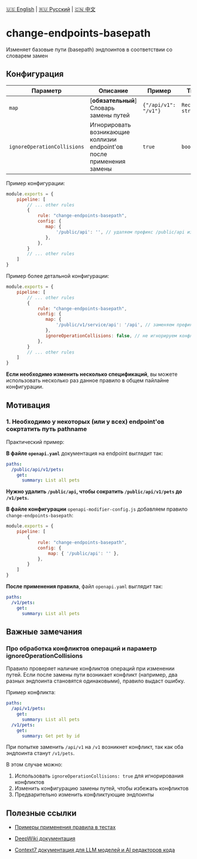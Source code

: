 [🇺🇸 English](./README.md) | [🇷🇺 Русский](./README-ru.md)  | [🇨🇳 中文](./README-zh.md)

# change-endpoints-basepath

Изменяет базовые пути (basepath) эндпоинтов в соответствии со словарем замен



## Конфигурация

| Параметр                    | Описание                                                              | Пример               | Типизация                | Дефолтное |
|-----------------------------|-----------------------------------------------------------------------|----------------------|--------------------------|-----------|
| `map`                       | [**обязательный**] Словарь замены путей                                     | `{"/api/v1": "/v1"}` | `Record<string, string>` | `{}`      |
| `ignoreOperationCollisions` | Игнорировать возникающие коллизии endpoint'ов после применения замены | `true`               | `boolean`                | `false`        |


Пример конфигурации:

```js
module.exports = {
    pipeline: [
        // ... other rules
        {
            rule: "change-endpoints-basepath",
            config: {
               map: { 
                   '/public/api': '', // удаляем префикс /public/api из всех путей
               },
            },
        }
        // ... other rules
    ]
}
```

Пример более детальной конфигурации:

```js
module.exports = {
    pipeline: [
        // ... other rules
        {
            rule: "change-endpoints-basepath",
            config: {
               map: { 
                   '/public/v1/service/api': '/api', // заменяем префикс /public/v1/service/api на /api
               }, 
               ignoreOperationCollisions: false, // не игнорируем конфликты операций при замене путей
            },
        }
        // ... other rules
    ]
}
```

**Если необходимо изменить несколько спецификаций**, вы можете использовать несколько раз данное правило в общем пайлайне конфигурации.

## Мотивация

<a name="custom_anchor_motivation_1"></a>
### 1. Необходимо у некоторых (или у всех) endpoint'ов сокртатить путь pathname

Практический пример:

**В файле `openapi.yaml`** документация на endpoint выглядит так:

```yaml
paths:
  /public/api/v1/pets:
    get:
      summary: List all pets
```
**Нужно удалить `/public/api`, чтобы сократить `/public/api/v1/pets` до `/v1/pets`.**

**В файле конфигурации** `openapi-modifier-config.js` добавляем правило `change-endpoints-basepath`:

```js
module.exports = {
    pipeline: [
        {
            rule: "change-endpoints-basepath",
            config: {
                map: { '/public/api': '' },
            },
        }
    ]
}
```

**После применения правила**, файл `openapi.yaml` выглядит так:

```yaml
paths:
  /v1/pets:
    get:
      summary: List all pets
```

## Важные замечания

### Про обработка конфликтов операций и параметр ignoreOperationCollisions

Правило проверяет наличие конфликтов операций при изменении путей. Если после замены пути возникает конфликт (например, два разных эндпоинта становятся одинаковыми), правило выдаст ошибку.

Пример конфликта:

```yaml
paths:
  /api/v1/pets:
    get:
      summary: List all pets
  /v1/pets:
    get:
      summary: Get pet by id
```

При попытке заменить `/api/v1` на `/v1` возникнет конфликт, так как оба эндпоинта станут `/v1/pets`.

В этом случае можно:
1. Использовать `ignoreOperationCollisions: true` для игнорирования конфликтов
2. Изменить конфигурацию замены путей, чтобы избежать конфликтов
3. Предварительно изменить конфликтующие эндпоинты

## Полезные ссылки

- [Примеры применения правила в тестах](./index.test.ts)  

- [DeepWiki документация](https://deepwiki.com/itwillwork/openapi-modifier)
- [Context7 документация для LLM моделей и AI редакторов кода](https://context7.com/itwillwork/openapi-modifier)